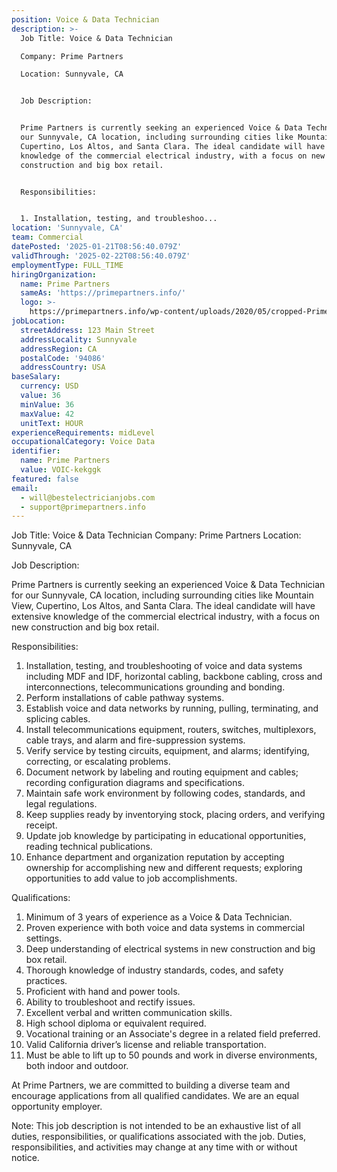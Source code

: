 ```yaml
---
position: Voice & Data Technician
description: >-
  Job Title: Voice & Data Technician

  Company: Prime Partners

  Location: Sunnyvale, CA


  Job Description:


  Prime Partners is currently seeking an experienced Voice & Data Technician for
  our Sunnyvale, CA location, including surrounding cities like Mountain View,
  Cupertino, Los Altos, and Santa Clara. The ideal candidate will have extensive
  knowledge of the commercial electrical industry, with a focus on new
  construction and big box retail.


  Responsibilities:


  1. Installation, testing, and troubleshoo...
location: 'Sunnyvale, CA'
team: Commercial
datePosted: '2025-01-21T08:56:40.079Z'
validThrough: '2025-02-22T08:56:40.079Z'
employmentType: FULL_TIME
hiringOrganization:
  name: Prime Partners
  sameAs: 'https://primepartners.info/'
  logo: >-
    https://primepartners.info/wp-content/uploads/2020/05/cropped-Prime-Partners-Logo-NO-BG-1-1.png
jobLocation:
  streetAddress: 123 Main Street
  addressLocality: Sunnyvale
  addressRegion: CA
  postalCode: '94086'
  addressCountry: USA
baseSalary:
  currency: USD
  value: 36
  minValue: 36
  maxValue: 42
  unitText: HOUR
experienceRequirements: midLevel
occupationalCategory: Voice Data
identifier:
  name: Prime Partners
  value: VOIC-kekggk
featured: false
email:
  - will@bestelectricianjobs.com
  - support@primepartners.info
---
```




Job Title: Voice & Data Technician
Company: Prime Partners
Location: Sunnyvale, CA

Job Description:

Prime Partners is currently seeking an experienced Voice & Data Technician for our Sunnyvale, CA location, including surrounding cities like Mountain View, Cupertino, Los Altos, and Santa Clara. The ideal candidate will have extensive knowledge of the commercial electrical industry, with a focus on new construction and big box retail.

Responsibilities:

1. Installation, testing, and troubleshooting of voice and data systems including MDF and IDF, horizontal cabling, backbone cabling, cross and interconnections, telecommunications grounding and bonding.
2. Perform installations of cable pathway systems.
3. Establish voice and data networks by running, pulling, terminating, and splicing cables.
4. Install telecommunications equipment, routers, switches, multiplexors, cable trays, and alarm and fire-suppression systems.
5. Verify service by testing circuits, equipment, and alarms; identifying, correcting, or escalating problems.
6. Document network by labeling and routing equipment and cables; recording configuration diagrams and specifications.
7. Maintain safe work environment by following codes, standards, and legal regulations.
8. Keep supplies ready by inventorying stock, placing orders, and verifying receipt.
9. Update job knowledge by participating in educational opportunities, reading technical publications.
10. Enhance department and organization reputation by accepting ownership for accomplishing new and different requests; exploring opportunities to add value to job accomplishments.

Qualifications:

1. Minimum of 3 years of experience as a Voice & Data Technician.
2. Proven experience with both voice and data systems in commercial settings.
3. Deep understanding of electrical systems in new construction and big box retail.
4. Thorough knowledge of industry standards, codes, and safety practices.
5. Proficient with hand and power tools.
6. Ability to troubleshoot and rectify issues.
7. Excellent verbal and written communication skills.
8. High school diploma or equivalent required.
9. Vocational training or an Associate's degree in a related field preferred.
10. Valid California driver’s license and reliable transportation.
11. Must be able to lift up to 50 pounds and work in diverse environments, both indoor and outdoor.

At Prime Partners, we are committed to building a diverse team and encourage applications from all qualified candidates. We are an equal opportunity employer.

Note: This job description is not intended to be an exhaustive list of all duties, responsibilities, or qualifications associated with the job. Duties, responsibilities, and activities may change at any time with or without notice.
